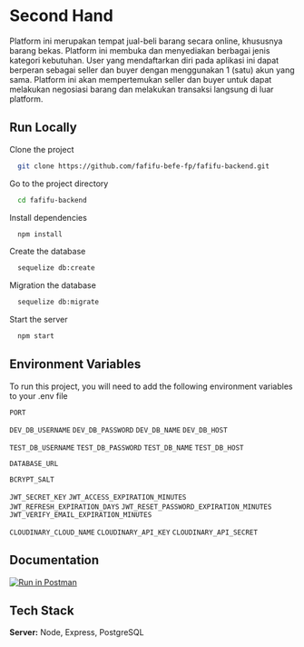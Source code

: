 # Second Hand

Platform ini merupakan tempat jual-beli barang secara online, khususnya barang bekas. Platform ini membuka dan menyediakan berbagai jenis
kategori kebutuhan. User yang mendaftarkan diri pada aplikasi ini dapat berperan sebagai seller dan buyer dengan menggunakan 1 (satu) akun
yang sama. Platform ini akan mempertemukan seller dan buyer untuk dapat melakukan negosiasi barang dan melakukan transaksi langsung di luar
platform.

## Run Locally

Clone the project

```bash
  git clone https://github.com/fafifu-befe-fp/fafifu-backend.git
```

Go to the project directory

```bash
  cd fafifu-backend
```

Install dependencies

```bash
  npm install
```

Create the database

```bash
  sequelize db:create
```

Migration the database

```bash
  sequelize db:migrate
```

Start the server

```bash
  npm start
```

## Environment Variables

To run this project, you will need to add the following environment variables to your .env file

`PORT`

`DEV_DB_USERNAME`
`DEV_DB_PASSWORD`
`DEV_DB_NAME`
`DEV_DB_HOST`

`TEST_DB_USERNAME`
`TEST_DB_PASSWORD`
`TEST_DB_NAME`
`TEST_DB_HOST`

`DATABASE_URL`

`BCRYPT_SALT`

`JWT_SECRET_KEY`
`JWT_ACCESS_EXPIRATION_MINUTES`
`JWT_REFRESH_EXPIRATION_DAYS`
`JWT_RESET_PASSWORD_EXPIRATION_MINUTES`
`JWT_VERIFY_EMAIL_EXPIRATION_MINUTES`

`CLOUDINARY_CLOUD_NAME`
`CLOUDINARY_API_KEY`
`CLOUDINARY_API_SECRET`

## Documentation

[![Run in Postman](https://run.pstmn.io/button.svg)](https://documenter.getpostman.com/view/13454122/2s83zmKgoR)

## Tech Stack

**Server:** Node, Express, PostgreSQL
